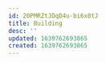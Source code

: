 ```yaml
---
id: 20PMRZtJDqD4u-bi6x0tJ
title: Building
desc: ''
updated: 1639762693865
created: 1639762693865
---
```



